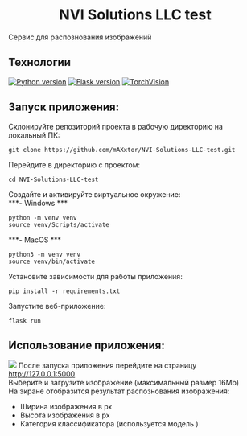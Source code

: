 # <div align="center"> NVI Solutions LLC test </div>
Сервис для распознования изображений


## Технологии
[![Python version](https://img.shields.io/badge/Python-3.11-green)](https://www.python.org/)
[![Flask version](https://img.shields.io/badge/Flask-2.3.2-green)](https://flask.palletsprojects.com/en/2.3.x/)
[![TorchVision](https://img.shields.io/badge/TorchVision-0.15.2-green)](https://pytorch.org/vision/stable/index.html)


## Запуск приложения:
Склонируйте репозиторий проекта в рабочую директорию на локальный ПК:
```
git clone https://github.com/mAXxtor/NVI-Solutions-LLC-test.git
```
Перейдите в директорию с проектом:
```
cd NVI-Solutions-LLC-test
```
Создайте и активируйте виртуальное окружение:  
***- Windows ***
```
python -m venv venv
source venv/Scripts/activate
```
***- MacOS ***
```
python3 -m venv venv
source venv/bin/activate
```
Установите зависимости для работы приложения:
```
pip install -r requirements.txt
```
Запустите веб-приложение:
```
flask run
```

## Использование приложения:
![](https://github.com/mAXxtor/NVI-Solutions-LLC-test/useapp.gif)
После запуска приложения перейдите на страницу http://127.0.0.1:5000  
Выберите и загрузите изображение (максимальный размер 16Mb)  
На экране отобразится результат распознования изображения:
- Ширина изображения в px
- Высота изображения в px
- Категория классификатора (используется модель )
